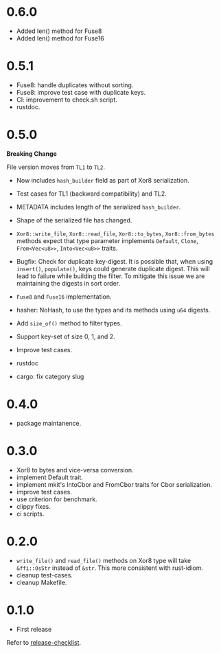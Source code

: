 0.6.0
=====

* Added len() method for Fuse8
* Added len() method for Fuse16

0.5.1
=====

* Fuse8: handle duplicates without sorting.
* Fuse8: improve test case with duplicate keys.
* CI: improvement to check.sh script.
* rustdoc.

0.5.0
=====

**Breaking Change**

File version moves from `TL1` to `TL2`.
  * Now includes `hash_builder` field as part of Xor8 serialization.
  * Test cases for TL1 (backward compatibility) and TL2.
  * METADATA includes length of the serialized `hash_builder`.
  * Shape of the serialized file has changed.
  * `Xor8::write_file`, `Xor8::read_file`, `Xor8::to_bytes`, `Xor8::from_bytes`
    methods expect that type parameter implements `Default`, `Clone`,
    `From<Vec<u8>>`, `Into<Vec<u8>>` traits.

* Bugfix: Check for duplicate key-digest. It is possible that, when using
  `insert()`, `populate()`, keys could generate duplicate digest. This will
  lead to failure while building the filter. To mitigate this issue we are
  maintaining the digests in sort order.
* `Fuse8` and `Fuse16` implementation.
* hasher: NoHash, to use the types and its methods using `u64` digests.
* Add `size_of()` method to filter types.
* Support key-set of size 0, 1, and 2.
* Improve test cases.
* rustdoc
* cargo: fix category slug

0.4.0
=====

* package maintanence.

0.3.0
=====

* Xor8 to bytes and vice-versa conversion.
* implement Default trait.
* implement mkit's IntoCbor and FromCbor traits for Cbor serialization.
* improve test cases.
* use criterion for benchmark.
* clippy fixes.
* ci scripts.

0.2.0
=====

* `write_file()` and `read_file()` methods on Xor8 type will take
  `&ffi::OsStr` instead of `&str`. This more consistent with rust-idiom.
* cleanup test-cases.
* cleanup Makefile.

0.1.0
=====

* First release

Refer to [release-checklist][release-checklist].

[release-checklist]: https://prataprc.github.io/rust-crates-release-checklist.html
